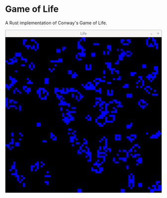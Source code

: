# Game of Life

A Rust implementation of Conway's Game of Life.

![screenshot](screenshots/screenshot.png)